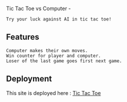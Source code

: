 Tic Tac Toe vs Computer -

    Try your luck against AI in tic tac toe!

## Features

    Computer makes their own moves.
    Win counter for player and computer.
    Loser of the last game goes first next game.

## Deployment

This site is deployed here :
[Tic Tac Toe](https://tic-tac-toe-vs-computer.netlify.app/)